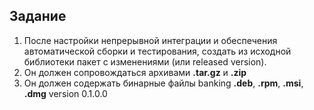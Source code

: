 ## Задание
1. После настройки непрерывной интеграции и обеспечения автоматической сборки и тестирования, создать из исходной библиотеки пакет с изменениями (или released version). 
2. Он должен сопровождаться архивами **.tar.gz** и **.zip**
3. Он должен содержать бинарные файлы banking **.deb**, **.rpm**, **.msi**, **.dmg**
version 0.1.0.0 
 

